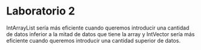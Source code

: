 # Laboratorio 2

IntArrayList sería más eficiente cuando queremos introducir una cantidad de datos inferior a la mitad de datos que tiene la array y IntVector sería más eficiente cuando queremos introducir una cantidad superior de datos.